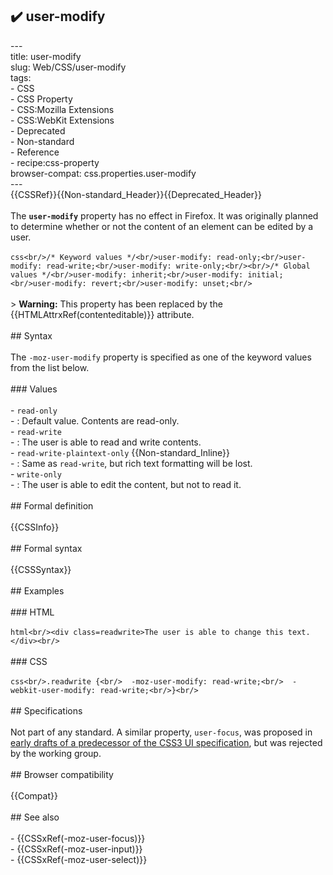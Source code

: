 ## ✔️ user-modify 
 ---<br/>title: user-modify<br/>slug: Web/CSS/user-modify<br/>tags:<br/>  - CSS<br/>  - CSS Property<br/>  - CSS:Mozilla Extensions<br/>  - CSS:WebKit Extensions<br/>  - Deprecated<br/>  - Non-standard<br/>  - Reference<br/>  - recipe:css-property<br/>browser-compat: css.properties.user-modify<br/>---<br/>{{CSSRef}}{{Non-standard_Header}}{{Deprecated_Header}}<br/><br/>The **`user-modify`** property has no effect in Firefox. It was originally planned to determine whether or not the content of an element can be edited by a user.<br/><br/>```css<br/>/* Keyword values */<br/>user-modify: read-only;<br/>user-modify: read-write;<br/>user-modify: write-only;<br/><br/>/* Global values */<br/>user-modify: inherit;<br/>user-modify: initial;<br/>user-modify: revert;<br/>user-modify: unset;<br/>```<br/><br/>> **Warning:** This property has been replaced by the {{HTMLAttrxRef(contenteditable)}} attribute.<br/><br/>## Syntax<br/><br/>The `-moz-user-modify` property is specified as one of the keyword values from the list below.<br/><br/>### Values<br/><br/>- `read-only`<br/>  - : Default value. Contents are read-only.<br/>- `read-write`<br/>  - : The user is able to read and write contents.<br/>- `read-write-plaintext-only` {{Non-standard_Inline}}<br/>  - : Same as `read-write`, but rich text formatting will be lost.<br/>- `write-only`<br/>  - : The user is able to edit the content, but not to read it.<br/><br/>## Formal definition<br/><br/>{{CSSInfo}}<br/><br/>## Formal syntax<br/><br/>{{CSSSyntax}}<br/><br/>## Examples<br/><br/>### HTML<br/><br/>```html<br/><div class=readwrite>The user is able to change this text.</div><br/>```<br/><br/>### CSS<br/><br/>```css<br/>.readwrite {<br/>  -moz-user-modify: read-write;<br/>  -webkit-user-modify: read-write;<br/>}<br/>```<br/><br/>## Specifications<br/><br/>Not part of any standard. A similar property, `user-focus`, was proposed in [early drafts of a predecessor of the CSS3 UI specification](https://www.w3.org/TR/2000/WD-css3-userint-20000216), but was rejected by the working group.<br/><br/>## Browser compatibility<br/><br/>{{Compat}}<br/><br/>## See also<br/><br/>- {{CSSxRef(-moz-user-focus)}}<br/>- {{CSSxRef(-moz-user-input)}}<br/>- {{CSSxRef(-moz-user-select)}}<br/>